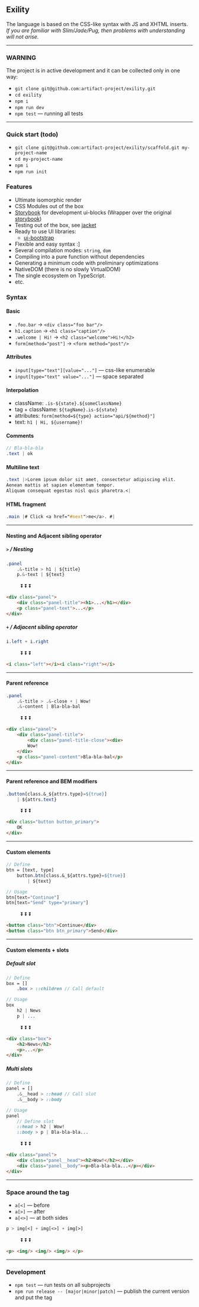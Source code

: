 Exility
-------
The language is based on the CSS-like syntax with JS and XHTML inserts.<br/>
<em>If you are familiar with Slim/Jade/Pug, then problems with understanding will not arise.</em>


---


### WARNING
The project is in active development and it can be collected only in one way:

 - `git clone git@github.com:artifact-project/exility.git`
 - `cd exility`
 - `npm i`
 - `npm run dev`
 - `npm test` — running all tests


---


### Quick start (todo)

 - `git clone git@github.com:artifact-project/exility/scaffold.git my-project-name`
 - `cd my-project-name`
 - `npm i`
 - `npm run init`



### Features

 - Ultimate isomorphic render
 - CSS Modules out of the box
 - [Storybook](./storybook) for development ui-blocks (Wrapper over the original [storybook](https://storybook.js.org/))
 - Testing out of the box, see [jacket](./jacket)
 - Ready to use UI libraries:
   - [ui-bootstrap](./ui-bootstrap)
 - Flexible and easy syntax :]
 - Several compilation modes: `string`, `dom`
 - Compiling into a pure function without dependencies
 - Generating a minimum code with preliminary optimizations
 - NativeDOM (there is no slowly VirtualDOM)
 - The single ecosystem on TypeScript.
 - etc.


### Syntax

#### Basic

 - `.foo.bar` -> `<div class="foo bar"/>`
 - `h1.caption` -> `<h1 class="caption"/>`
 - `.welcome | Hi!` -> `<h2 class="welcome">Hi!</h2>`
 - `form[method="post"]` -> `<form method="post"/>`


#### Attributes

 - `input[type="text"][value="..."]` — css-like enumerable
 - `input[type="text" value="..."]` — space separated


#### Interpolation

 - className: `.is-${state}.${someClassName}`
 - tag + className: `${tagName}.is-${state}`
 - attributes: `form[method=${type} action="api/${method}"]`
 - text: `h1 | Hi, ${username}!`


#### Comments
```sass
// Bla-bla-bla
.text | ok
```


#### Multiline text
```sass
.text |>Lorem ipsum dolor sit amet, consectetur adipiscing elit.
Aenean mattis at sapien elementum tempor.
Aliquam consequat egestas nisl quis pharetra.<|
```


#### HTML fragment
```sass
.main |# Click <a href="#next">me</a>. #|
```

---


#### Nesting and Adjacent sibling operator

##### `>` / Nesting

```sass
.panel
	.&-title > h1 | ${title}
	p.&-text | ${text}
```

&nbsp; &nbsp; &nbsp; &nbsp; &nbsp;  :arrow_double_down:  :arrow_double_down:  :arrow_double_down:

```html
<div class="panel">
	<div class="panel-title"><h1>...</h1></div>
	<p class="panel-text">...</p>
</div>
```


##### `+` / Adjacent sibling operator

```sass
i.left + i.right
```

&nbsp; &nbsp; &nbsp; &nbsp; &nbsp;  :arrow_double_down:  :arrow_double_down:  :arrow_double_down:

```html
<i class="left"></i><i class="right"></i>
```

---


#### Parent reference

```sass
.panel
	.&-title > .&-close + | Wow!
	.&-content | Bla-bla-bal
```

&nbsp; &nbsp; &nbsp; &nbsp; &nbsp;  :arrow_double_down:  :arrow_double_down:  :arrow_double_down:

```html
<div class="panel">
	<div class="panel-title">
		<div class="panel-title-close"><div>
		Wow!
	</div>
	<p class="panel-content">Bla-bla-bal</p>
</div>
```


---


#### Parent reference and BEM modifiers

```sass
.button[class.&_${attrs.type}=${true}]
	| ${attrs.text}
```

&nbsp; &nbsp; &nbsp; &nbsp; &nbsp;  :arrow_double_down:  :arrow_double_down:  :arrow_double_down:

```html
<div class="button button_primary">
	OK
</div>
```

---

#### Custom elements

```sass
// Define
btn = [text, type]
	button.btn[class.&_${attrs.type}=${true}]
		| ${text}

// Usage
btn[text="Continue"]
btn[text="Send" type="primary"]
```

&nbsp; &nbsp; &nbsp; &nbsp; &nbsp;  :arrow_double_down:  :arrow_double_down:  :arrow_double_down:

```html
<button class="btn">Continue</div>
<button class="btn btn_primary">Send</div>
```

---

#### Custom elements + slots

##### Default slot
```sass
// Define
box = []
	.box > ::children // Call default

// Usage
box
	h2 | News
	p | ...
```

&nbsp; &nbsp; &nbsp; &nbsp; &nbsp;  :arrow_double_down:  :arrow_double_down:  :arrow_double_down:

```html
<div class="box">
	<h2>News</h2>
	<p>...</p>
</div>
```

##### Multi slots
```sass
// Define
panel = []
	.&__head > ::head // Call slot
	.&__body > ::body

// Usage
panel
	// Define slot
	::head > h2 | Wow!
	::body > p | Bla-bla-bla...
```

&nbsp; &nbsp; &nbsp; &nbsp; &nbsp;  :arrow_double_down:  :arrow_double_down:  :arrow_double_down:

```html
<div class="panel">
	<div class="panel__head"><h2>Wow!</h2></div>
	<div class="panel__body"><p>Bla-bla-bla...</p></div>
</div>
```

---


### Space around the tag

 - `a[<]` — before
 - `a[>]` — after
 - `a[<>]` — at both sides

```sass
p > img[<] + img[<>] + img[>]
```

&nbsp; &nbsp; &nbsp; &nbsp; &nbsp;  :arrow_double_down:  :arrow_double_down:  :arrow_double_down:

```html
<p> <img/> <img/> <img/> </p>
```

---

### Development

 - `npm test` — run tests on all subprojects
 - `npm run release -- [major|minor|patch]` — publish the current version and put the tag
